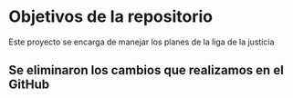 # Objetivos de la repositorio

Este proyecto se encarga de manejar los planes de la liga de la justicia


## Se eliminaron los cambios que realizamos en el GitHub